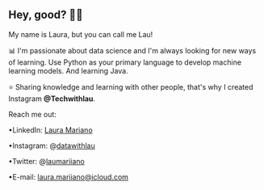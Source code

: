 ## Hey, good? 👋🏻

My name is Laura, but you can call me Lau!

📊 I'm passionate about data science and I'm always looking for new ways of learning. 
Use Python as your primary language to develop machine learning models. And learning Java.

⭐ Sharing knowledge and learning with other people, that's why I created Instagram **@Techwithlau**.



Reach me out:

•LinkedIn: [Laura Mariano](https://www.linkedin.com/in/datawithlau/)

•Instagram: @[datawithlau](https://www.instagram.com/datawithlau/)

•Twitter: @[laumariiano](https://twitter.com/Laumariiano)

•E-mail: laura.mariiano@icloud.com


